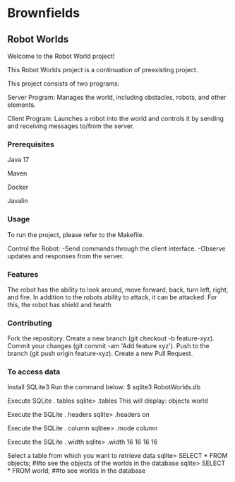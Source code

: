 # **Brownfields**

## **Robot Worlds**

Welcome to the Robot World project!

This Robot Worlds project is a continuation of preexisting project.

This project consists of two programs:

Server Program: Manages the world, including obstacles, robots, and other elements.

Client Program: Launches a robot into the world and controls it by sending and receiving messages to/from the server.

### **Prerequisites**

Java 17

Maven

Docker

Javalin

### **Usage**

To run the project, please refer to the Makefile.

Control the Robot:
-Send commands through the client interface.
-Observe updates and responses from the server.

### **Features**

The robot has the ability to look around, move forward, back, turn left, right, and fire.
In addition to the robots ability to attack, it can be attacked. For this, the robot has shield and health

### **Contributing**

Fork the repository.
Create a new branch (git checkout -b feature-xyz).
Commit your changes (git commit -am 'Add feature xyz').
Push to the branch (git push origin feature-xyz).
Create a new Pull Request.

### **To access data**

Install SQLite3
Run the command below:
$ sqlite3 RobotWorlds.db

Execute SQLite . tables
sqlite> .tables
This will display:
objects world

Execute the SQLite . headers
sqlite> .headers on

Execute the SQLite . column
sqlitee> .mode column

Execute the SQLite . width
sqlite> .width 16 16 16 16

Select a table from which you want to retrieve data
sqlite> SELECT * FROM objects; ##to see the objects of the worlds in the database
sqlite> SELECT * FROM world; ##to see worlds in the database


